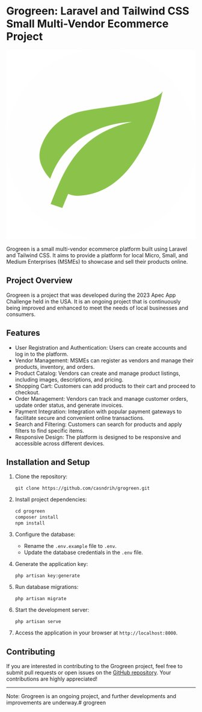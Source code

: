 # Grogreen: Laravel and Tailwind CSS Small Multi-Vendor Ecommerce Project

![Grogreen Logo](logo.svg)

Grogreen is a small multi-vendor ecommerce platform built using Laravel and Tailwind CSS. It aims to provide a platform for local Micro, Small, and Medium Enterprises (MSMEs) to showcase and sell their products online.

## Project Overview

Grogreen is a project that was developed during the 2023 Apec App Challenge held in the USA. It is an ongoing project that is continuously being improved and enhanced to meet the needs of local businesses and consumers.

## Features

- User Registration and Authentication: Users can create accounts and log in to the platform.
- Vendor Management: MSMEs can register as vendors and manage their products, inventory, and orders.
- Product Catalog: Vendors can create and manage product listings, including images, descriptions, and pricing.
- Shopping Cart: Customers can add products to their cart and proceed to checkout.
- Order Management: Vendors can track and manage customer orders, update order status, and generate invoices.
- Payment Integration: Integration with popular payment gateways to facilitate secure and convenient online transactions.
- Search and Filtering: Customers can search for products and apply filters to find specific items.
- Responsive Design: The platform is designed to be responsive and accessible across different devices.

## Installation and Setup

1. Clone the repository:
   ```
   git clone https://github.com/casndrih/grogreen.git
   ```

2. Install project dependencies:
   ```
   cd grogreen
   composer install
   npm install
   ```

3. Configure the database:
   - Rename the `.env.example` file to `.env`.
   - Update the database credentials in the `.env` file.

4. Generate the application key:
   ```
   php artisan key:generate
   ```

5. Run database migrations:
   ```
   php artisan migrate
   ```

6. Start the development server:
   ```
   php artisan serve
   ```

7. Access the application in your browser at `http://localhost:8000`.

## Contributing

If you are interested in contributing to the Grogreen project, feel free to submit pull requests or open issues on the [GitHub repository](https://github.com/casndrih/grogreen). Your contributions are highly appreciated!

---

Note: Grogreen is an ongoing project, and further developments and improvements are underway.# grogreen
